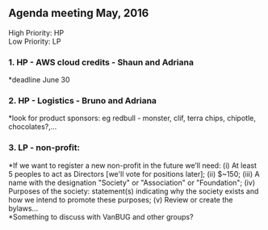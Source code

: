 ## Agenda meeting May, 2016

High Priority: HP  
Low Priority: LP

### 1. HP - AWS cloud credits - Shaun and Adriana
*deadline June 30 
### 2. HP - Logistics - Bruno and Adriana
*look for product sponsors: eg redbull - monster, clif, terra chips, chipotle, chocolates?,...
### 3. LP - non-profit: 
*If we want to register a new non-profit in the future we’ll need: 
(i) At least 5 peoples to act as Directors [we'll vote for positions later]; 
(ii) $~150; 
(iii) A name with the designation "Society" or "Association" or "Foundation"; 
(iv) Purposes of the society: statement(s) indicating why the society exists and how we intend to promote these purposes; (v) Review or create the bylaws...  
*Something to discuss with VanBUG and other groups?

